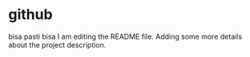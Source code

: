 # github
bisa pasti bisa
I am editing the README file. Adding some more details about the project description.

